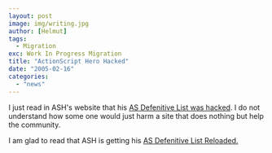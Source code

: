 ```yaml
---
layout: post
image: img/writing.jpg
author: [Helmut]
tags:
  - Migration
exc: Work In Progress Migration
title: "ActionScript Hero Hacked"
date: "2005-02-16"
categories: 
  - "news"
---
```


I just read in ASH's website that his [AS Defenitive List was hacked](http://www.actionscripthero.com/blog/archives/2004_12.php). I do not understand how some one would just harm a site that does nothing but help the community.

I am glad to read that ASH is getting his [AS Defenitive List Reloaded.](http://www.actionscripthero.com/blog/archives/000374.php)

